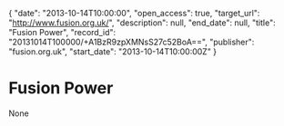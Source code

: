 {
  "date": "2013-10-14T10:00:00", 
  "open_access": true, 
  "target_url": "http://www.fusion.org.uk/", 
  "description": null, 
  "end_date": null, 
  "title": "Fusion Power", 
  "record_id": "20131014T100000/+A1BzR9zpXMNsS27c52BoA==", 
  "publisher": "fusion.org.uk", 
  "start_date": "2013-10-14T10:00:00Z"
}

# Fusion Power

None